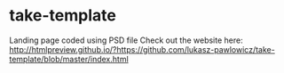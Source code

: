 # take-template
Landing page coded using PSD file 
Check out the website here:<br> http://htmlpreview.github.io/?https://github.com/lukasz-pawlowicz/take-template/blob/master/index.html
